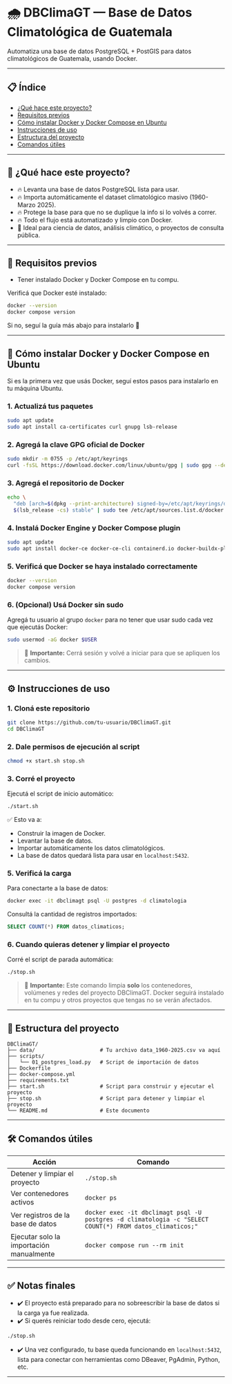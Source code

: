 # 🌧️ DBClimaGT — Base de Datos Climatológica de Guatemala

Automatiza una base de datos PostgreSQL + PostGIS para datos climatológicos de Guatemala, usando Docker.

---

## 📋 Índice

- [¿Qué hace este proyecto?](#-qué-hace-este-proyecto)
- [Requisitos previos](#-requisitos-previos)
- [Cómo instalar Docker y Docker Compose en Ubuntu](#-cómo-instalar-docker-y-docker-compose-en-ubuntu)
- [Instrucciones de uso](#-instrucciones-de-uso)
- [Estructura del proyecto](#-estructura-del-proyecto)
- [Comandos útiles](#-comandos-útiles)


---

## 🚀 ¿Qué hace este proyecto?

- 🔥 Levanta una base de datos PostgreSQL lista para usar.
- 🔥 Importa automáticamente el dataset climatológico masivo (1960-Marzo 2025).
- 🔥 Protege la base para que no se duplique la info si lo volvés a correr.
- 🔥 Todo el flujo está automatizado y limpio con Docker.
- 🐳 Ideal para ciencia de datos, análisis climático, o proyectos de consulta pública.

---

## 🧹 Requisitos previos

- Tener instalado Docker y Docker Compose en tu compu.

Verificá que Docker esté instalado:

```bash
docker --version
docker compose version
```

Si no, seguí la guía más abajo para instalarlo 🚀

---

## 🐳 Cómo instalar Docker y Docker Compose en Ubuntu

Si es la primera vez que usás Docker, seguí estos pasos para instalarlo en tu máquina Ubuntu.

### 1. Actualizá tus paquetes

```bash
sudo apt update
sudo apt install ca-certificates curl gnupg lsb-release
```

### 2. Agregá la clave GPG oficial de Docker

```bash
sudo mkdir -m 0755 -p /etc/apt/keyrings
curl -fsSL https://download.docker.com/linux/ubuntu/gpg | sudo gpg --dearmor -o /etc/apt/keyrings/docker.gpg
```

### 3. Agregá el repositorio de Docker

```bash
echo \
  "deb [arch=$(dpkg --print-architecture) signed-by=/etc/apt/keyrings/docker.gpg] https://download.docker.com/linux/ubuntu \
  $(lsb_release -cs) stable" | sudo tee /etc/apt/sources.list.d/docker.list > /dev/null
```

### 4. Instalá Docker Engine y Docker Compose plugin

```bash
sudo apt update
sudo apt install docker-ce docker-ce-cli containerd.io docker-buildx-plugin docker-compose-plugin
```

### 5. Verificá que Docker se haya instalado correctamente

```bash
docker --version
docker compose version
```

### 6. (Opcional) Usá Docker sin sudo

Agregá tu usuario al grupo `docker` para no tener que usar sudo cada vez que ejecutás Docker:

```bash
sudo usermod -aG docker $USER
```

> 🔄 **Importante:** Cerrá sesión y volvé a iniciar para que se apliquen los cambios.

---

## ⚙️ Instrucciones de uso

### 1. Cloná este repositorio

```bash
git clone https://github.com/tu-usuario/DBClimaGT.git
cd DBClimaGT
```


### 2. Dale permisos de ejecución al script

```bash
chmod +x start.sh stop.sh
```

### 3. Corré el proyecto

Ejecutá el script de inicio automático:

```bash
./start.sh
```

✅ Esto va a:
- Construir la imagen de Docker.
- Levantar la base de datos.
- Importar automáticamente los datos climatológicos.
- La base de datos quedará lista para usar en `localhost:5432`.

### 5. Verificá la carga

Para conectarte a la base de datos:

```bash
docker exec -it dbclimagt psql -U postgres -d climatologia
```

Consultá la cantidad de registros importados:

```sql
SELECT COUNT(*) FROM datos_climaticos;
```

### 6. Cuando quieras detener y limpiar el proyecto

Corré el script de parada automática:

```bash
./stop.sh
```

> 🧹 **Importante:** Este comando limpia **solo** los contenedores, volúmenes y redes del proyecto DBClimaGT. Docker seguirá instalado en tu compu y otros proyectos que tengas no se verán afectados.

---

## 📂 Estructura del proyecto

```
DBClimaGT/
├── data/                     # Tu archivo data_1960-2025.csv va aquí
├── scripts/
│   └── 01_postgres_load.py   # Script de importación de datos
├── Dockerfile
├── docker-compose.yml
├── requirements.txt
├── start.sh                  # Script para construir y ejecutar el proyecto
├── stop.sh                   # Script para detener y limpiar el proyecto
└── README.md                 # Este documento
```

---

## 🛠️ Comandos útiles

| Acción                         | Comando |
|--------------------------------|----------|
| Detener y limpiar el proyecto  | `./stop.sh` |
| Ver contenedores activos       | `docker ps` |
| Ver registros de la base de datos | `docker exec -it dbclimagt psql -U postgres -d climatologia -c "SELECT COUNT(*) FROM datos_climaticos;"` |
| Ejecutar solo la importación manualmente | `docker compose run --rm init` |

---

## ✅ Notas finales

- ✔️ El proyecto está preparado para no sobreescribir la base de datos si la carga ya fue realizada.
- ✔️ Si querés reiniciar todo desde cero, ejecutá:

```bash
./stop.sh
```

- ✔️ Una vez configurado, tu base queda funcionando en `localhost:5432`, lista para conectar con herramientas como DBeaver, PgAdmin, Python, etc.

---
